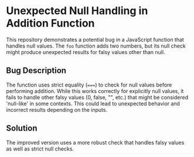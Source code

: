# Unexpected Null Handling in Addition Function

This repository demonstrates a potential bug in a JavaScript function that handles null values. The `foo` function adds two numbers, but its null check might produce unexpected results for falsy values other than null. 

## Bug Description
The function uses strict equality (`===`) to check for null values before performing addition. While this works correctly for explicitly null values, it fails to handle other falsy values (0, false, "", etc.) that might be considered 'null-like' in some contexts. This could lead to unexpected behavior and incorrect results depending on the inputs.

## Solution
The improved version uses a more robust check that handles falsy values as well as strict null checks.